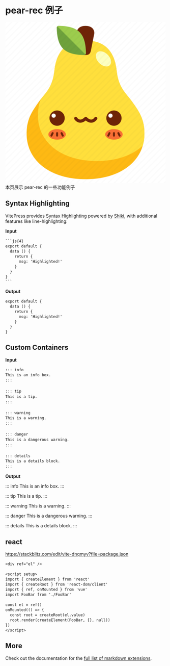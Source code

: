 # pear-rec 例子

![An image](../assets/imgs/logo.png)
本页展示 pear-rec 的一些功能例子

## Syntax Highlighting

VitePress provides Syntax Highlighting powered by [Shiki](https://github.com/shikijs/shiki), with additional features like line-highlighting:

**Input**

````
```js{4}
export default {
  data () {
    return {
      msg: 'Highlighted!'
    }
  }
}
```
````

**Output**

```js{4}
export default {
  data () {
    return {
      msg: 'Highlighted!'
    }
  }
}
```

## Custom Containers

**Input**

```md
::: info
This is an info box.
:::

::: tip
This is a tip.
:::

::: warning
This is a warning.
:::

::: danger
This is a dangerous warning.
:::

::: details
This is a details block.
:::
```

**Output**

::: info
This is an info box.
:::

::: tip
This is a tip.
:::

::: warning
This is a warning.
:::

::: danger
This is a dangerous warning.
:::

::: details
This is a details block.
:::

## react

https://stackblitz.com/edit/vite-dnqmyv?file=package.json

```
<div ref="el" />

<script setup>
import { createElement } from 'react'
import { createRoot } from 'react-dom/client'
import { ref, onMounted } from 'vue'
import FooBar from './FooBar'

const el = ref()
onMounted(() => {
  const root = createRoot(el.value)
  root.render(createElement(FooBar, {}, null))
})
</script>
```

## More

Check out the documentation for the [full list of markdown extensions](https://vitepress.dev/guide/markdown).

